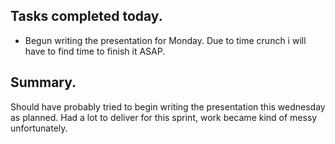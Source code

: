 ## Tasks completed today.
 - Begun writing the presentation for Monday. Due to time crunch i will have to find time to finish it ASAP.
## Summary. 
Should have probably tried to begin writing the presentation this wednesday as planned. Had a lot to deliver for this sprint, work became kind of messy unfortunately.
